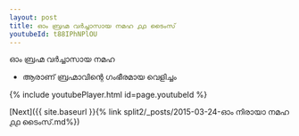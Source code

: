 ```yaml
---
layout: post
title: ഓം ബ്രഹ്മ വർച്ചാസായ നമഹ ൧൧ ടൈംസ്
youtubeId: t88IPhNPlOU
---
```

 
 
 ഓം ബ്രഹ്മ വർച്ചാസായ നമഹ 
 
 -  ആരാണ് ബ്രഹ്മാവിന്റെ ഗംഭീരമായ വെളിച്ചം 
 
  
 
  
 
 
 
 
 
 


{% include youtubePlayer.html id=page.youtubeId %}
 
[Next]({{ site.baseurl }}{% link  split2/_posts/2015-03-24-ഓം നിരായാ നമഹ ൧൧ ടൈംസ്.md%})
 
